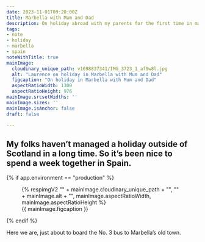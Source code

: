 ```yaml
---
date: 2023-11-01T09:20:00Z
title: Marbella with Mum and Dad
description: On holiday abroad with my parents for the first time in many years
tags:
- note
- holiday
- marbella
- spain
noteWithTitle: true
mainImage:
  cloudinary_unique_path: v1698837341/IMG_3723_1_af9w8l.jpg 
  alt: "Laurence on holiday in Marbella with Mum and Dad"
  figcaption: "On holiday in Marbella with Mum and Dad"
  aspectRatioWidth: 1300
  aspectRatioHeight: 976
mainImage.srcsetWidths: ''
mainImage.sizes: ''
mainImage.isAnchor: false
draft: false

---
```

My folks haven’t managed a holiday outside of Scotland in a long time. So it’s been nice to spend a week together in Spain. 
---

{% if app.environment == "production" %}
<figure>
  {% respimgV2
    "" + mainImage.cloudinary_unique_path + "",
    "" + mainImage.alt + "",
    mainImage.aspectRatioWidth,
    mainImage.aspectRatioHeight
  %}
  <figcaption>{{ mainImage.figcaption }}</figcaption>
</figure>
{% endif %}

Here we are, just about to board the No. 3 bus to Marbella’s old town.

